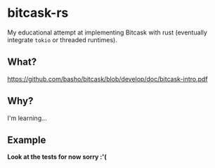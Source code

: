 # bitcask-rs

My educational attempt at implementing Bitcask with rust (eventually integrate `tokio` or threaded runtimes).

## What?

https://github.com/basho/bitcask/blob/develop/doc/bitcask-intro.pdf

## Why?

I'm learning...

## Example

**Look at the tests for now sorry :'(**
